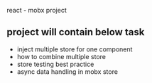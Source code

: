 react - mobx project 

## project will contain below task
- inject multiple store for one component
- how to combine multiple store
-  store testing best practice
- async data handling in mobx store